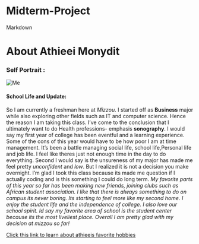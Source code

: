 # Midterm-Project
Markdown

# About Athieei Monydit
### Self Portrait :
![Me](https://media.licdn.com/dms/image/D5603AQGrcACqYnPHXA/profile-displayphoto-shrink_800_800/0/1667059167555?e=2147483647&v=beta&t=CxaPbKTQmU2xjNAfPdKLj0Fmy4_rzMaR64FiSpBoY8c)
#### School Life and Update:
So I am currently a freshman here at *Mizzou*. I started off as **Business** major while also exploring other fields such as IT and computer science. Hence the reason I am taking this class. I’ve come to the conclusion that I ultimately want to do Health professions- emphasis **sonography**. I would say my first year of college has been eventful and a learning experience. Some of the cons of this year would have to be how poor I am at time management. It’s been a battle managing social life, school life,Personal life and job life. I feel like theres just not enough time in the day to do everything. Second I would say is the unsureness of my major has made me feel pretty *unconfident* and *low*. But I realized it is not a decision you make overnight. I’m glad I took this class because its made me question if I actually coding and is this something I could do long term. *My favorite parts of this year so far has been making new friends, joining clubs such as African student association. I like that there is always something to do on campus its never boring. Its starting to feel more like my second home. I enjoy the student life and the independence of college. I also love our school spirit. Id say my favorite area of school is the student center because its the most liveliest place. Overall I am pretty glad with my decision at mizzou so far!*


[Click this link to learn about athieeis favorite hobbies](favoritehobbies.md)





